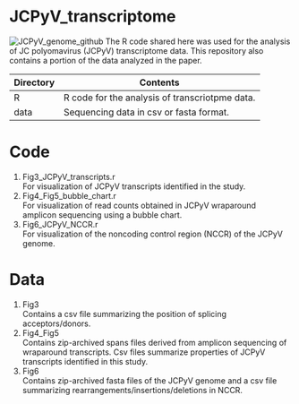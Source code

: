 # JCPyV_transcriptome
![JCPyV_genome_github](https://github.com/user-attachments/assets/27a00529-6e00-496d-b631-444e2323d1a1)
The R code shared here was used for the analysis of JC polyomavirus (JCPyV) transcriptome data. This repository also contains a portion of the data analyzed in the paper.

|Directory|Contents|
|------|------|
|R|R code for the analysis of transcriotpme data.|
|data|Sequencing data in csv or fasta format.|

# Code
1. Fig3_JCPyV_transcripts.r<br>
   For visualization of JCPyV transcripts identified in the study.<br>
2. Fig4_Fig5_bubble_chart.r<br>
   For visualization of read counts obtained in JCPyV wraparound amplicon sequencing using a bubble chart.<br>
3. Fig6_JCPyV_NCCR.r<br>
   For visualization of the noncoding control region (NCCR) of the JCPyV genome.<br>

# Data
1. Fig3<br>
   Contains a csv file summarizing the position of splicing acceptors/donors.<br>
2. Fig4_Fig5<br>
   Contains zip-archived spans files derived from amplicon sequencing of wraparound transcripts. Csv files summarize properties of JCPyV transcripts identified in this study.
4. Fig6<br>
   Contains zip-archived fasta files of the JCPyV genome and a csv file summarizing rearrangements/insertions/deletions in NCCR.
